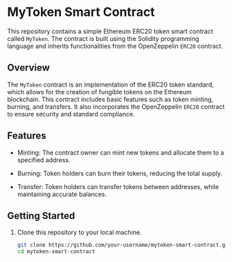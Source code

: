 # MyToken Smart Contract

This repository contains a simple Ethereum ERC20 token smart contract called `MyToken`. The contract is built using the Solidity programming language and inherits functionalities from the OpenZeppelin `ERC20` contract.

## Overview

The `MyToken` contract is an implementation of the ERC20 token standard, which allows for the creation of fungible tokens on the Ethereum blockchain. This contract includes basic features such as token minting, burning, and transfers. It also incorporates the OpenZeppelin `ERC20` contract to ensure security and standard compliance.

## Features

- Minting: The contract owner can mint new tokens and allocate them to a specified address.

- Burning: Token holders can burn their tokens, reducing the total supply.

- Transfer: Token holders can transfer tokens between addresses, while maintaining accurate balances.

## Getting Started

1. Clone this repository to your local machine.

   ```bash
   git clone https://github.com/your-username/mytoken-smart-contract.git
   cd mytoken-smart-contract
